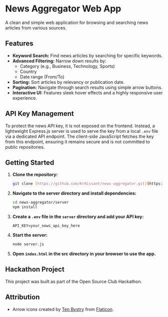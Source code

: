 # News Aggregator Web App

A clean and simple web application for browsing and searching news articles from various sources.

## Features

* **Keyword Search:** Find news articles by searching for specific keywords.
* **Advanced Filtering:** Narrow down results by:
  * Category (e.g., Business, Technology, Sports)
  * Country
  * Date range (From/To)
* **Sorting:** Sort articles by relevancy or publication date.
* **Pagination:** Navigate through search results using simple arrow buttons.
* **Interactive UI:** Features sleek hover effects and a highly responsive user experience.

## API Key Management

To protect the news API key, it is not exposed on the frontend. Instead, a lightweight Express.js server is used to serve the key from a local `.env` file via a dedicated API endpoint. The client-side JavaScript fetches the key from this endpoint, ensuring it remains secure and is not committed to public repositories.

## Getting Started

1. **Clone the repository:**
   ```bash
   git clone [https://github.com/Kr0issant/news-aggregator.git](https://github.com/Kr0issant/news-aggregator.git)
   ```
2. **Navigate to the server directory and install dependencies:**
   ```bash
   cd news-aggregator/server
   npm install
   ```
3. **Create a `.env` file in the `server` directory and add your API key:**
   ```
   API_KEY=your_news_api_key_here
   ```
4. **Start the server:**
   ```bash
   node server.js
   ```
5. **Open `index.html` in the src directory in your browser to use the app.**

## Hackathon Project

This project was built as part of the Open Source Club Hackathon.

## Attribution

* Arrow icons created by [Ten Bystry](https://www.flaticon.com/authors/tenbystry) from [Flaticon](https://www.flaticon.com/).
